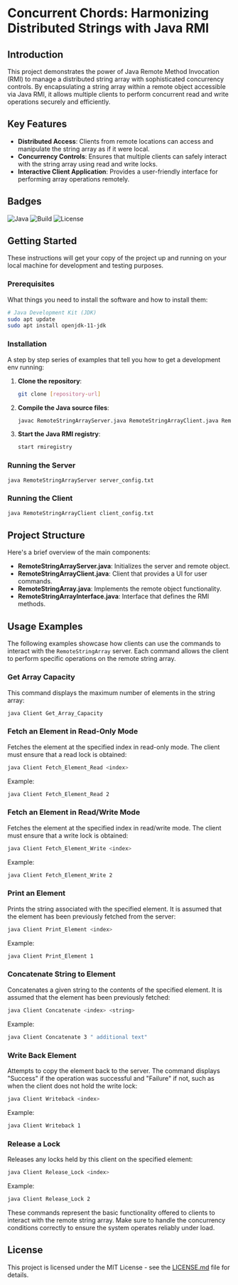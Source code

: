 
# Concurrent Chords: Harmonizing Distributed Strings with Java RMI

## Introduction

This project demonstrates the power of Java Remote Method Invocation (RMI) to manage a distributed string array with sophisticated concurrency controls. By encapsulating a string array within a remote object accessible via Java RMI, it allows multiple clients to perform concurrent read and write operations securely and efficiently.

## Key Features

- **Distributed Access**: Clients from remote locations can access and manipulate the string array as if it were local.
- **Concurrency Controls**: Ensures that multiple clients can safely interact with the string array using read and write locks.
- **Interactive Client Application**: Provides a user-friendly interface for performing array operations remotely.

## Badges

![Java](https://img.shields.io/badge/java-v1.8+-blue.svg)
![Build](https://img.shields.io/badge/build-passing-brightgreen.svg)
![License](https://img.shields.io/badge/license-MIT-green.svg)

## Getting Started

These instructions will get your copy of the project up and running on your local machine for development and testing purposes.

### Prerequisites

What things you need to install the software and how to install them:

```bash
# Java Development Kit (JDK)
sudo apt update
sudo apt install openjdk-11-jdk
```

### Installation

A step by step series of examples that tell you how to get a development env running:

1. **Clone the repository**:
    ```bash
    git clone [repository-url]
    ```
2. **Compile the Java source files**:
    ```bash
    javac RemoteStringArrayServer.java RemoteStringArrayClient.java RemoteStringArray.java RemoteStringArrayInterface.java
    ```
3. **Start the Java RMI registry**:
    ```bash
    start rmiregistry
    ```

### Running the Server

```bash
java RemoteStringArrayServer server_config.txt
```

### Running the Client

```bash
java RemoteStringArrayClient client_config.txt
```

## Project Structure

Here's a brief overview of the main components:

- **RemoteStringArrayServer.java**: Initializes the server and remote object.
- **RemoteStringArrayClient.java**: Client that provides a UI for user commands.
- **RemoteStringArray.java**: Implements the remote object functionality.
- **RemoteStringArrayInterface.java**: Interface that defines the RMI methods.

## Usage Examples

The following examples showcase how clients can use the commands to interact with the `RemoteStringArray` server. Each command allows the client to perform specific operations on the remote string array.

### Get Array Capacity
This command displays the maximum number of elements in the string array:
```bash
java Client Get_Array_Capacity
```

### Fetch an Element in Read-Only Mode
Fetches the element at the specified index in read-only mode. The client must ensure that a read lock is obtained:
```bash
java Client Fetch_Element_Read <index>
```
Example:
```bash
java Client Fetch_Element_Read 2
```

### Fetch an Element in Read/Write Mode
Fetches the element at the specified index in read/write mode. The client must ensure that a write lock is obtained:
```bash
java Client Fetch_Element_Write <index>
```
Example:
```bash
java Client Fetch_Element_Write 2
```

### Print an Element
Prints the string associated with the specified element. It is assumed that the element has been previously fetched from the server:
```bash
java Client Print_Element <index>
```
Example:
```bash
java Client Print_Element 1
```

### Concatenate String to Element
Concatenates a given string to the contents of the specified element. It is assumed that the element has been previously fetched:
```bash
java Client Concatenate <index> <string>
```
Example:
```bash
java Client Concatenate 3 " additional text"
```

### Write Back Element
Attempts to copy the element back to the server. The command displays "Success" if the operation was successful and "Failure" if not, such as when the client does not hold the write lock:
```bash
java Client Writeback <index>
```
Example:
```bash
java Client Writeback 1
```

### Release a Lock
Releases any locks held by this client on the specified element:
```bash
java Client Release_Lock <index>
```
Example:
```bash
java Client Release_Lock 2
```

These commands represent the basic functionality offered to clients to interact with the remote string array. Make sure to handle the concurrency conditions correctly to ensure the system operates reliably under load.

## License

This project is licensed under the MIT License - see the [LICENSE.md](LICENSE.md) file for details.

